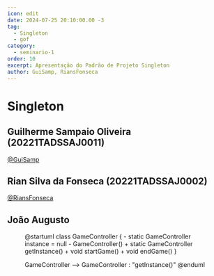 ```yaml
---
icon: edit
date: 2024-07-25 20:10:00.00 -3
tag:
  - Singleton
  - gof
category:
  - seminario-1
order: 10
excerpt: Apresentação do Padrão de Projeto Singleton
author: GuiSamp, RiansFonseca
---
```


# Singleton
## Guilherme Sampaio Oliveira (20221TADSSAJ0011)
[@GuiSamp](https://github.com/GuiSamp)

<!-- @include: ../../../includes/seminario-1-GuiSamp/README.md -->


## Rian Silva da Fonseca (20221TADSSAJ0002)
[@RiansFonseca](https://github.com/RiansFonseca)

<!-- @include: ../../../includes/seminario-1-RiansFonseca/README-SINGLETON.md -->


## João Augusto

<figure>
  @startuml
class GameController {
    - static GameController instance = null
    - GameController() 
    + static GameController getInstance() 
    + void startGame() 
    + void endGame() 
}

GameController --> GameController : "getInstance()"
@enduml

</figure>
